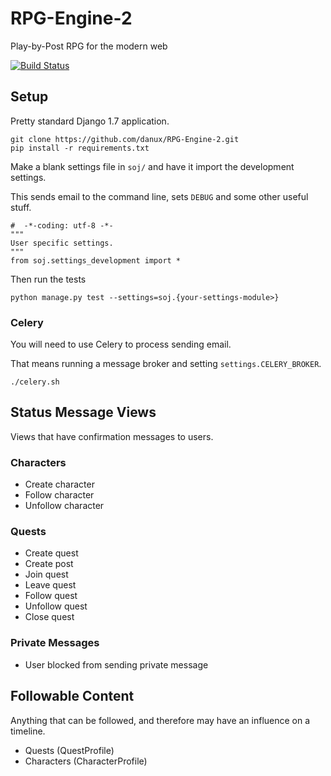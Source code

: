 # RPG-Engine-2

Play-by-Post RPG for the modern web

[![Build Status](https://travis-ci.org/danux/RPG-Engine-2.svg?branch=master)](https://travis-ci.org/danux/RPG-Engine-2)


## Setup

Pretty standard Django 1.7 application.

```
git clone https://github.com/danux/RPG-Engine-2.git
pip install -r requirements.txt
```

Make a blank settings file in `soj/` and have it import the development settings.

This sends email to the command line, sets `DEBUG` and some other useful stuff.

```
#  -*-coding: utf-8 -*-
"""
User specific settings.
"""
from soj.settings_development import *
```

Then run the tests

```
python manage.py test --settings=soj.{your-settings-module>}
```

### Celery

You will need to use Celery to process sending email.

That means running a message broker and setting `settings.CELERY_BROKER`.

```
./celery.sh
```

## Status Message Views

Views that have confirmation messages to users.

### Characters

- Create character
- Follow character
- Unfollow character

### Quests

- Create quest
- Create post
- Join quest
- Leave quest
- Follow quest
- Unfollow quest
- Close quest

### Private Messages

- User blocked from sending private message


## Followable Content

Anything that can be followed, and therefore may have an influence on a timeline.

- Quests (QuestProfile)
- Characters (CharacterProfile)
